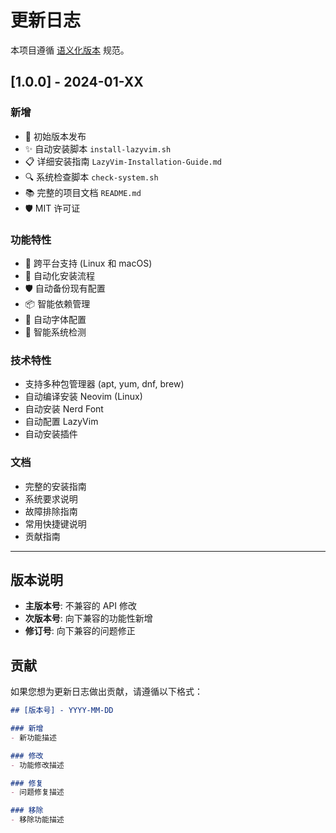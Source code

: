 # 更新日志

本项目遵循 [语义化版本](https://semver.org/lang/zh-CN/) 规范。

## [1.0.0] - 2024-01-XX

### 新增
- 🎉 初始版本发布
- ✨ 自动安装脚本 `install-lazyvim.sh`
- 📋 详细安装指南 `LazyVim-Installation-Guide.md`
- 🔍 系统检查脚本 `check-system.sh`
- 📚 完整的项目文档 `README.md`
- 🛡️ MIT 许可证

### 功能特性
- 🔄 跨平台支持 (Linux 和 macOS)
- 🤖 自动化安装流程
- 🛡️ 自动备份现有配置
- 📦 智能依赖管理
- 🎨 自动字体配置
- 🔧 智能系统检测

### 技术特性
- 支持多种包管理器 (apt, yum, dnf, brew)
- 自动编译安装 Neovim (Linux)
- 自动安装 Nerd Font
- 自动配置 LazyVim
- 自动安装插件

### 文档
- 完整的安装指南
- 系统要求说明
- 故障排除指南
- 常用快捷键说明
- 贡献指南

---

## 版本说明

- **主版本号**: 不兼容的 API 修改
- **次版本号**: 向下兼容的功能性新增
- **修订号**: 向下兼容的问题修正

## 贡献

如果您想为更新日志做出贡献，请遵循以下格式：

```markdown
## [版本号] - YYYY-MM-DD

### 新增
- 新功能描述

### 修改
- 功能修改描述

### 修复
- 问题修复描述

### 移除
- 移除功能描述
```
